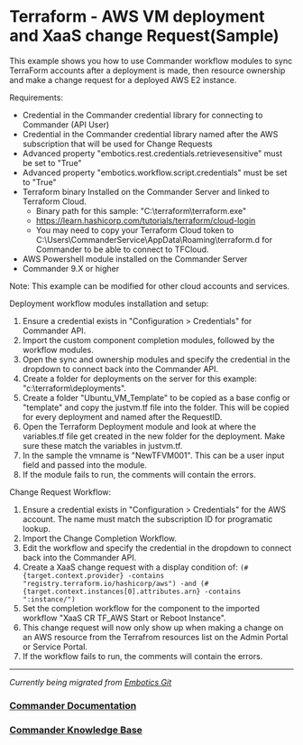 # Terraform - AWS VM deployment and XaaS change Request(Sample)

This example shows you how to use Commander workflow modules to sync TerraForm accounts after a deployment is made, then resource ownership and make a change request for a deployed AWS E2 instance.

Requirements:
* Credential in the Commander credential library for connecting to Commander (API User)
* Credential in the Commander credential library named after the AWS subscription that will be used for Change Requests
* Advanced property "embotics.rest.credentials.retrievesensitive" must be set to "True"
* Advanced property "embotics.workflow.script.credentials" must be set to "True"
* Terraform binary Installed on the Commander Server and linked to Terraform Cloud.
    * Binary path for this sample:  "C:\terraform\terraform.exe"
    * https://learn.hashicorp.com/tutorials/terraform/cloud-login
    * You may need to copy your Terraform Cloud token to C:\Users\CommanderService\AppData\Roaming\terraform.d for Commander to be able to connect to TFCloud.
* AWS Powershell module installed on the Commander Server
* Commander 9.X or higher 

Note: This example can be modified for other cloud accounts and services.  

Deployment workflow modules installation and setup:
1. Ensure a credential exists in "Configuration > Credentials" for Commander API.
2. Import the custom component completion modules, followed by the workflow modules.
3. Open the sync and ownership modules and specify the credential in the dropdown to connect back into the Commander API. 
4. Create a folder for deployments on the  server for this example: "c:\terraform\deployments".
5. Create a folder "Ubuntu_VM_Template" to be copied as a base config or "template" and copy the justvm.tf file into the folder. This will be copied for every deployment and named after the RequestID. 
6. Open the Terraform Deployment module and look at where the variables.tf file get created in the new folder for the deployment. Make sure these match the variables in justvm.tf.
7. In the sample the vmname is "NewTFVM001". This can be a user input field and passed into the module.
8. If the module fails to run, the comments will contain the errors.

Change Request Workflow:
1. Ensure a credential exists in "Configuration > Credentials" for the AWS account. The name must match the subscription ID for programatic lookup. 
2. Import the Change Completion Workflow. 
3. Edit the workflow and specify the credential in the dropdown to connect back into the Commander API.
4. Create a XaaS change request with a display condition of: ```(#{target.context.provider} -contains "registry.terraform.io/hashicorp/aws") -and (#{target.context.instances[0].attributes.arn} -contains ":instance/")```
5. Set the completion workflow for the component to the imported workflow "XaaS CR TF_AWS Start or Reboot Instance". 
6. This change request will now only show up when making a change on an AWS resource from the Terrafrom resources list  on the Admin Portal or Service Portal. 
4. If the workflow fails to run, the comments will contain the errors.
____

*Currently being migrated from [Embotics Git](https://github.com/Embotics)*

### [Commander Documentation](https://docs.snowsoftware.com/commander/index.htm)

### [Commander Knowledge Base](https://community.snowsoftware.com/s/topic/0TO1r000000E5srGAC/commander?tabset-056aa=2)

